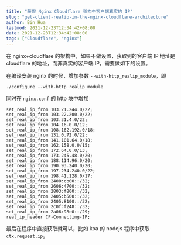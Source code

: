 ```yaml
---
title: "获取 Nginx Cloudflare 架构中客户端真实的 IP"
slug: "get-client-realip-in-the-nginx-cloudflare-architecture"
author: Bin Hua
lastmod: 2021-12-23T12:34:42+08:00
date: 2021-12-23T12:34:42+08:00
tags: ["Cloudflare", "nginx"]
---
```


在 nginx+cloudflare 的架构中，如果不做设置，获取到的客户端 IP 地址是 cloudflare 的地址，而非真实的客户端 IP，需要做如下的设置。

在编译安装 nginx 的时候，增加参数 `--with-http_realip_module`，即

```
./configure --with-http_realip_module
```

同时在 `nginx.conf` 的 http 块中增加

```
set_real_ip_from 103.21.244.0/22;
set_real_ip_from 103.22.200.0/22;
set_real_ip_from 103.31.4.0/22;
set_real_ip_from 104.16.0.0/12;
set_real_ip_from 108.162.192.0/18;
set_real_ip_from 131.0.72.0/22;
set_real_ip_from 141.101.64.0/18;
set_real_ip_from 162.158.0.0/15;
set_real_ip_from 172.64.0.0/13;
set_real_ip_from 173.245.48.0/20;
set_real_ip_from 188.114.96.0/20;
set_real_ip_from 190.93.240.0/20;
set_real_ip_from 197.234.240.0/22;
set_real_ip_from 198.41.128.0/17;
set_real_ip_from 2400:cb00::/32;
set_real_ip_from 2606:4700::/32;
set_real_ip_from 2803:f800::/32;
set_real_ip_from 2405:b500::/32;
set_real_ip_from 2405:8100::/32;
set_real_ip_from 2c0f:f248::/32;
set_real_ip_from 2a06:98c0::/29;
real_ip_header CF-Connecting-IP;
```

最后在程序中直接获取就可以，比如 koa 的 nodejs 程序中获取 `ctx.request.ip`。
